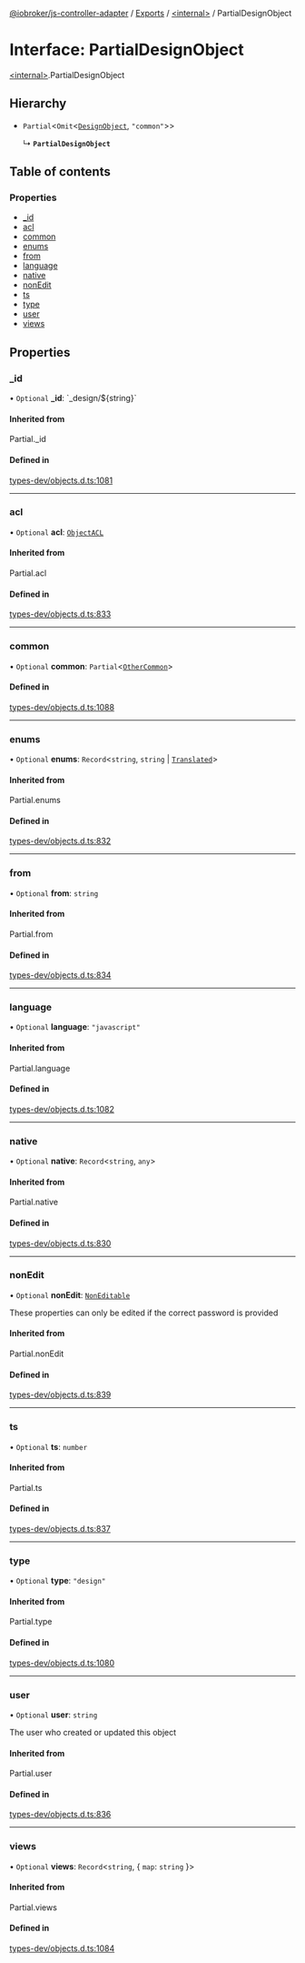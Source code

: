 [@iobroker/js-controller-adapter](../README.md) / [Exports](../modules.md) / [\<internal\>](../modules/internal_.md) / PartialDesignObject

# Interface: PartialDesignObject

[\<internal\>](../modules/internal_.md).PartialDesignObject

## Hierarchy

- `Partial`\<`Omit`\<[`DesignObject`](internal_.DesignObject.md), ``"common"``\>\>

  ↳ **`PartialDesignObject`**

## Table of contents

### Properties

- [\_id](internal_.PartialDesignObject.md#_id)
- [acl](internal_.PartialDesignObject.md#acl)
- [common](internal_.PartialDesignObject.md#common)
- [enums](internal_.PartialDesignObject.md#enums)
- [from](internal_.PartialDesignObject.md#from)
- [language](internal_.PartialDesignObject.md#language)
- [native](internal_.PartialDesignObject.md#native)
- [nonEdit](internal_.PartialDesignObject.md#nonedit)
- [ts](internal_.PartialDesignObject.md#ts)
- [type](internal_.PartialDesignObject.md#type)
- [user](internal_.PartialDesignObject.md#user)
- [views](internal_.PartialDesignObject.md#views)

## Properties

### \_id

• `Optional` **\_id**: \`\_design/$\{string}\`

#### Inherited from

Partial.\_id

#### Defined in

[types-dev/objects.d.ts:1081](https://github.com/ioBroker/ioBroker.js-controller/blob/34d893b3696d890b2807e6f6f18d1f810ac93910/packages/types-dev/objects.d.ts#L1081)

___

### acl

• `Optional` **acl**: [`ObjectACL`](internal_.ObjectACL.md)

#### Inherited from

Partial.acl

#### Defined in

[types-dev/objects.d.ts:833](https://github.com/ioBroker/ioBroker.js-controller/blob/34d893b3696d890b2807e6f6f18d1f810ac93910/packages/types-dev/objects.d.ts#L833)

___

### common

• `Optional` **common**: `Partial`\<[`OtherCommon`](internal_.OtherCommon.md)\>

#### Defined in

[types-dev/objects.d.ts:1088](https://github.com/ioBroker/ioBroker.js-controller/blob/34d893b3696d890b2807e6f6f18d1f810ac93910/packages/types-dev/objects.d.ts#L1088)

___

### enums

• `Optional` **enums**: `Record`\<`string`, `string` \| [`Translated`](../modules/internal_.md#translated)\>

#### Inherited from

Partial.enums

#### Defined in

[types-dev/objects.d.ts:832](https://github.com/ioBroker/ioBroker.js-controller/blob/34d893b3696d890b2807e6f6f18d1f810ac93910/packages/types-dev/objects.d.ts#L832)

___

### from

• `Optional` **from**: `string`

#### Inherited from

Partial.from

#### Defined in

[types-dev/objects.d.ts:834](https://github.com/ioBroker/ioBroker.js-controller/blob/34d893b3696d890b2807e6f6f18d1f810ac93910/packages/types-dev/objects.d.ts#L834)

___

### language

• `Optional` **language**: ``"javascript"``

#### Inherited from

Partial.language

#### Defined in

[types-dev/objects.d.ts:1082](https://github.com/ioBroker/ioBroker.js-controller/blob/34d893b3696d890b2807e6f6f18d1f810ac93910/packages/types-dev/objects.d.ts#L1082)

___

### native

• `Optional` **native**: `Record`\<`string`, `any`\>

#### Inherited from

Partial.native

#### Defined in

[types-dev/objects.d.ts:830](https://github.com/ioBroker/ioBroker.js-controller/blob/34d893b3696d890b2807e6f6f18d1f810ac93910/packages/types-dev/objects.d.ts#L830)

___

### nonEdit

• `Optional` **nonEdit**: [`NonEditable`](internal_.NonEditable.md)

These properties can only be edited if the correct password is provided

#### Inherited from

Partial.nonEdit

#### Defined in

[types-dev/objects.d.ts:839](https://github.com/ioBroker/ioBroker.js-controller/blob/34d893b3696d890b2807e6f6f18d1f810ac93910/packages/types-dev/objects.d.ts#L839)

___

### ts

• `Optional` **ts**: `number`

#### Inherited from

Partial.ts

#### Defined in

[types-dev/objects.d.ts:837](https://github.com/ioBroker/ioBroker.js-controller/blob/34d893b3696d890b2807e6f6f18d1f810ac93910/packages/types-dev/objects.d.ts#L837)

___

### type

• `Optional` **type**: ``"design"``

#### Inherited from

Partial.type

#### Defined in

[types-dev/objects.d.ts:1080](https://github.com/ioBroker/ioBroker.js-controller/blob/34d893b3696d890b2807e6f6f18d1f810ac93910/packages/types-dev/objects.d.ts#L1080)

___

### user

• `Optional` **user**: `string`

The user who created or updated this object

#### Inherited from

Partial.user

#### Defined in

[types-dev/objects.d.ts:836](https://github.com/ioBroker/ioBroker.js-controller/blob/34d893b3696d890b2807e6f6f18d1f810ac93910/packages/types-dev/objects.d.ts#L836)

___

### views

• `Optional` **views**: `Record`\<`string`, \{ `map`: `string`  }\>

#### Inherited from

Partial.views

#### Defined in

[types-dev/objects.d.ts:1084](https://github.com/ioBroker/ioBroker.js-controller/blob/34d893b3696d890b2807e6f6f18d1f810ac93910/packages/types-dev/objects.d.ts#L1084)
